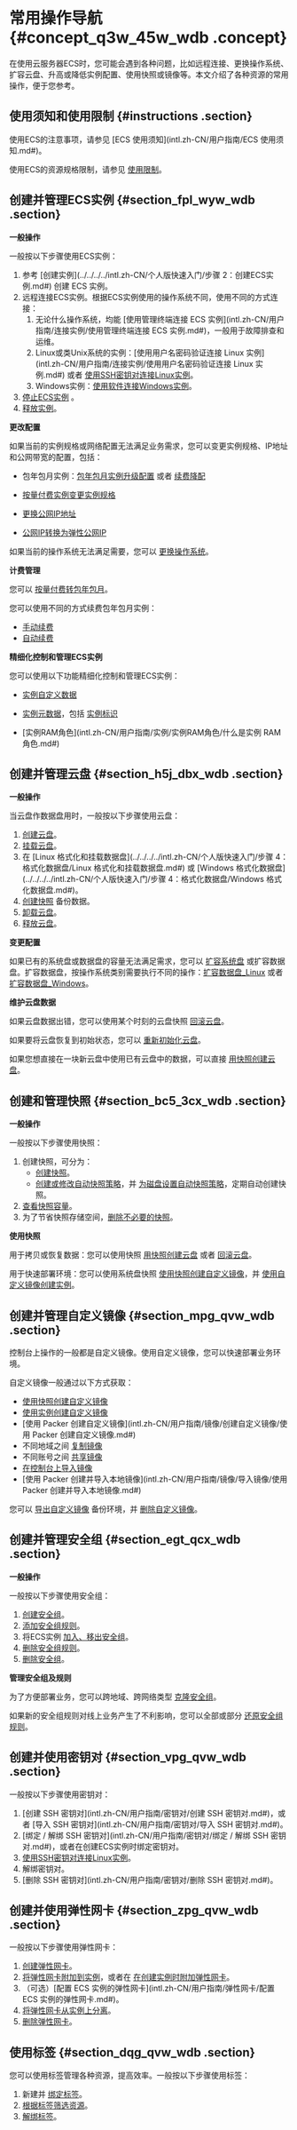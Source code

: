 # 常用操作导航 {#concept_q3w_45w_wdb .concept}

在使用云服务器ECS时，您可能会遇到各种问题，比如远程连接、更换操作系统、扩容云盘、升高或降低实例配置、使用快照或镜像等。本文介绍了各种资源的常用操作，便于您参考。

## 使用须知和使用限制 {#instructions .section}

使用ECS的注意事项，请参见 [ECS 使用须知](intl.zh-CN/用户指南/ECS 使用须知.md#)。

使用ECS的资源规格限制，请参见 [使用限制](intl.zh-CN/用户指南/使用限制.md#)。

## 创建并管理ECS实例 {#section_fpl_wyw_wdb .section}

**一般操作**

一般按以下步骤使用ECS实例：

1.  参考 [创建实例](../../../../intl.zh-CN/个人版快速入门/步骤 2：创建ECS实例.md#) 创建 ECS 实例。
2.  远程连接ECS实例。根据ECS实例使用的操作系统不同，使用不同的方式连接：
    1.  无论什么操作系统，均能 [使用管理终端连接 ECS 实例](intl.zh-CN/用户指南/连接实例/使用管理终端连接 ECS 实例.md#)，一般用于故障排查和运维。
    2.  Linux或类Unix系统的实例：[使用用户名密码验证连接 Linux 实例](intl.zh-CN/用户指南/连接实例/使用用户名密码验证连接 Linux 实例.md#) 或者 [使用SSH密钥对连接Linux实例](intl.zh-CN/用户指南/连接实例/使用SSH密钥对连接Linux实例.md#)。
    3.  Windows实例：[使用软件连接Windows实例](intl.zh-CN/用户指南/连接实例/使用软件连接Windows实例.md#)。
3.  [停止ECS实例](intl.zh-CN/用户指南/实例/启动或停止实例.md#) 。
4.  [释放实例](intl.zh-CN/用户指南/实例/释放实例.md#)。

**更改配置**

如果当前的实例规格或网络配置无法满足业务需求，您可以变更实例规格、IP地址和公网带宽的配置，包括：

-   包年包月实例：[包年包月实例升级配置](intl.zh-CN/用户指南/实例/升降配/包年包月实例升级配置.md#) 或者 [续费降配](../../../../intl.zh-CN/产品定价/续费实例/续费降配.md#)
-   [按量付费实例变更实例规格](intl.zh-CN/用户指南/实例/升降配/按量付费实例变更实例规格.md#)

-   [更换公网IP地址](intl.zh-CN/用户指南/实例/修改IP地址/更换公网IP地址.md#)

-   [公网IP转换为弹性公网IP](intl.zh-CN/用户指南/实例/修改IP地址/公网IP转换为弹性公网IP.md#)


如果当前的操作系统无法满足需要，您可以 [更换操作系统](intl.zh-CN/用户指南/实例/更换操作系统.md#)。

**计费管理**

您可以 [按量付费转包年包月](../../../../intl.zh-CN/产品定价/按量付费转包年包月.md#)。

您可以使用不同的方式续费包年包月实例：

-   [手动续费](../../../../intl.zh-CN/产品定价/续费实例/手动续费.md#)
-   [自动续费](../../../../intl.zh-CN/产品定价/续费实例/自动续费.md#)

**精细化控制和管理ECS实例**

您可以使用以下功能精细化控制和管理ECS实例：

-   [实例自定义数据](intl.zh-CN/用户指南/实例/实例自定义/元数据/实例自定义数据.md#)

-   [实例元数据](intl.zh-CN/用户指南/实例/实例自定义/元数据/实例元数据.md#)，包括 [实例标识](intl.zh-CN/用户指南/实例/实例标识.md#)

-   [实例RAM角色](intl.zh-CN/用户指南/实例/实例RAM角色/什么是实例 RAM 角色.md#)


## 创建并管理云盘 {#section_h5j_dbx_wdb .section}

**一般操作**

当云盘作数据盘用时，一般按以下步骤使用云盘：

1.  [创建云盘](intl.zh-CN/用户指南/云盘/创建云盘.md#)。
2.  [挂载云盘](intl.zh-CN/用户指南/云盘/挂载云盘.md#)。
3.  在 [Linux 格式化和挂载数据盘](../../../../intl.zh-CN/个人版快速入门/步骤 4：格式化数据盘/Linux 格式化和挂载数据盘.md#) 或 [Windows 格式化数据盘](../../../../intl.zh-CN/个人版快速入门/步骤 4：格式化数据盘/Windows 格式化数据盘.md#)。
4.  [创建快照](intl.zh-CN/用户指南/快照/创建快照.md#) 备份数据。
5.  [卸载云盘](intl.zh-CN/用户指南/云盘/卸载云盘.md#)。
6.  [释放云盘](intl.zh-CN/用户指南/云盘/释放云盘.md#)。

**变更配置**

如果已有的系统盘或数据盘的容量无法满足需求，您可以 [扩容系统盘](intl.zh-CN/用户指南/云盘/扩容云盘/扩容系统盘.md#) 或扩容数据盘。扩容数据盘，按操作系统类别需要执行不同的操作：[扩容数据盘\_Linux](intl.zh-CN/用户指南/云盘/扩容云盘/扩容数据盘_Linux.md#) 或者 [扩容数据盘\_Windows](intl.zh-CN/用户指南/云盘/扩容云盘/扩容数据盘_Windows.md#)。

**维护云盘数据**

如果云盘数据出错，您可以使用某个时刻的云盘快照 [回滚云盘](intl.zh-CN/用户指南/云盘/回滚云盘.md#)。

如果要将云盘恢复到初始状态，您可以 [重新初始化云盘](intl.zh-CN/用户指南/云盘/重新初始化云盘.md#)。

如果您想直接在一块新云盘中使用已有云盘中的数据，可以直接 [用快照创建云盘](intl.zh-CN/用户指南/云盘/用快照创建云盘.md#)。

## 创建和管理快照 {#section_bc5_3cx_wdb .section}

**一般操作**

一般按以下步骤使用快照：

1.  创建快照，可分为：
    -   [创建快照](intl.zh-CN/用户指南/快照/创建快照.md#)。
    -   [创建或修改自动快照策略](intl.zh-CN/用户指南/快照/创建或修改自动快照策略.md#)，并 [为磁盘设置自动快照策略](intl.zh-CN/用户指南/快照/为磁盘设置自动快照策略.md#)，定期自动创建快照。
2.  [查看快照容量](intl.zh-CN/用户指南/快照/查看快照容量.md#)。
3.  为了节省快照存储空间，[删除不必要的快照](intl.zh-CN/用户指南/快照/删除快照和自动快照策略.md#)。

**使用快照**

用于拷贝或恢复数据：您可以使用快照 [用快照创建云盘](intl.zh-CN/用户指南/云盘/用快照创建云盘.md#) 或者 [回滚云盘](intl.zh-CN/用户指南/云盘/回滚云盘.md#)。

用于快速部署环境：您可以使用系统盘快照 [使用快照创建自定义镜像](intl.zh-CN/用户指南/镜像/创建自定义镜像/使用快照创建自定义镜像.md#)，并 [使用自定义镜像创建实例](intl.zh-CN/用户指南/实例/创建实例/使用自定义镜像创建实例.md#)。

## 创建并管理自定义镜像 {#section_mpg_qvw_wdb .section}

控制台上操作的一般都是自定义镜像。使用自定义镜像，您可以快速部署业务环境。

自定义镜像一般通过以下方式获取：

-   [使用快照创建自定义镜像](intl.zh-CN/用户指南/镜像/创建自定义镜像/使用快照创建自定义镜像.md#)
-   [使用实例创建自定义镜像](intl.zh-CN/用户指南/镜像/创建自定义镜像/使用实例创建自定义镜像.md#)
-   [使用 Packer 创建自定义镜像](intl.zh-CN/用户指南/镜像/创建自定义镜像/使用 Packer 创建自定义镜像.md#)
-   不同地域之间 [复制镜像](intl.zh-CN/用户指南/镜像/复制镜像.md#)
-   不同账号之间 [共享镜像](intl.zh-CN/用户指南/镜像/共享镜像.md#)
-   [在控制台上导入镜像](intl.zh-CN/用户指南/镜像/导入镜像/在控制台上导入镜像.md#)
-   [使用 Packer 创建并导入本地镜像](intl.zh-CN/用户指南/镜像/导入镜像/使用 Packer 创建并导入本地镜像.md#)

您可以 [导出自定义镜像](intl.zh-CN/用户指南/镜像/导出自定义镜像.md#) 备份环境，并 [删除自定义镜像](intl.zh-CN/用户指南/镜像/删除自定义镜像.md#)。

## 创建并管理安全组 {#section_egt_qcx_wdb .section}

**一般操作**

一般按以下步骤使用安全组：

1.  [创建安全组](intl.zh-CN/用户指南/安全组/创建安全组.md#)。
2.  [添加安全组规则](intl.zh-CN/用户指南/安全组/添加安全组规则.md#)。
3.  将ECS实例 [加入、移出安全组](intl.zh-CN/用户指南/实例/加入、移出安全组.md#)。
4.  [删除安全组规则](intl.zh-CN/用户指南/安全组/删除安全组规则.md#)。
5.  [删除安全组](intl.zh-CN/用户指南/安全组/删除安全组.md#)。

**管理安全组及规则**

为了方便部署业务，您可以跨地域、跨网络类型 [克隆安全组](intl.zh-CN/用户指南/安全组/克隆安全组.md#)。

如果新的安全组规则对线上业务产生了不利影响，您可以全部或部分 [还原安全组规则](intl.zh-CN/用户指南/安全组/还原安全组规则.md#)。

## 创建并使用密钥对 {#section_vpg_qvw_wdb .section}

一般按以下步骤使用密钥对：

1.  [创建 SSH 密钥对](intl.zh-CN/用户指南/密钥对/创建 SSH 密钥对.md#)，或者 [导入 SSH 密钥对](intl.zh-CN/用户指南/密钥对/导入 SSH 密钥对.md#)。
2.  [绑定 / 解绑 SSH 密钥对](intl.zh-CN/用户指南/密钥对/绑定 / 解绑 SSH 密钥对.md#)，或者在创建ECS实例时绑定密钥对。
3.  [使用SSH密钥对连接Linux实例](intl.zh-CN/用户指南/连接实例/使用SSH密钥对连接Linux实例.md#)。
4.  解绑密钥对。
5.  [删除 SSH 密钥对](intl.zh-CN/用户指南/密钥对/删除 SSH 密钥对.md#)。

## 创建并使用弹性网卡 {#section_zpg_qvw_wdb .section}

一般按以下步骤使用弹性网卡：

1.  [创建弹性网卡](intl.zh-CN/用户指南/弹性网卡/创建弹性网卡.md#)。
2.  [将弹性网卡附加到实例](intl.zh-CN/用户指南/弹性网卡/将弹性网卡附加到实例.md#)，或者在 [在创建实例时附加弹性网卡](intl.zh-CN/用户指南/弹性网卡/在创建实例时附加弹性网卡.md#)。
3.  （可选）[配置 ECS 实例的弹性网卡](intl.zh-CN/用户指南/弹性网卡/配置 ECS 实例的弹性网卡.md#)。
4.  [将弹性网卡从实例上分离](intl.zh-CN/用户指南/弹性网卡/将弹性网卡从实例上分离.md#)。
5.  [删除弹性网卡](intl.zh-CN/用户指南/弹性网卡/删除弹性网卡.md#)。

## 使用标签 {#section_dqg_qvw_wdb .section}

您可以使用标签管理各种资源，提高效率。一般按以下步骤使用标签：

1.  新建并 [绑定标签](intl.zh-CN/用户指南/标签/绑定标签.md#)。
2.  [根据标签筛选资源](intl.zh-CN/用户指南/标签/根据标签筛选资源.md#)。
3.  [解绑标签](intl.zh-CN/用户指南/标签/解绑标签.md#)。

